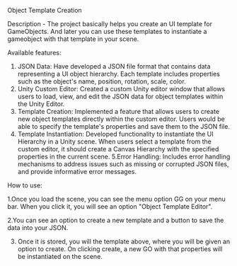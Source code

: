 Object Template Creation

Description - The project basically helps you create an UI template for GameObjects. And later you can use these templates to instantiate a gameobject with that template in your scene. 

Available features: 

1. JSON Data: Have developed a JSON file format that contains data representing a UI object hierarchy. Each template includes properties such as the object's name, position, rotation, scale, color.
2. Unity Custom Editor: Created a custom Unity editor window that allows users to load, view, and edit the JSON data for object templates within the Unity Editor.
3. Template Creation: Implemented a feature that allows users to create new object templates directly within the custom editor. Users would be able to specify the template's properties and save them to the JSON file.
4. Template Instantiation: Developed functionality to instantiate the UI Hierarchy in a Unity scene. When users select a template from the custom editor, it should create a Canvas Hierarchy
with the specified properties in the current scene.
5.Error Handling: Includes error handling mechanisms to address issues such as missing or corrupted JSON files, and provide informative error messages.


How to use:

1.Once you load the scene, you can see the menu option GG on your menu bar. When you click it, you will see an option "Object Template Editor". 

2.You can see an option to create a new template and a button to save the data into your JSON. 

3. Once it is stored, you will the template above, where you will be given an option to create. On clicking create, a new GO with that properties will be instantiated on the scene. 

